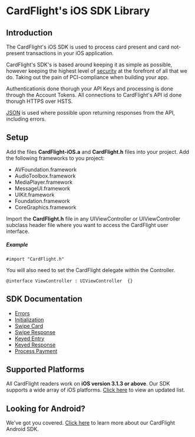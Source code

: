 CardFlight's iOS SDK Library
=================

Introduction
------------

The CardFlight's iOS SDK is used to process card present and card not-present transactions in your iOS application.

CardFlight's SDK's is based around keeping it as simple as possible, however keeping the highest level of [security](https://developers.getcardflight.com/help/security) at the forefront of all that we do. Taking out the pain of PCI-compliance when building your app.

Authenticationis done thorugh your API Keys and processing is done through the Account Tokens. All connections to CardFlight's API id done thorugh HTTPS over HSTS.

[JSON](http://www.json.org) is used where possible upon returning responses from the API, including errors.

Setup
----------

Add the files **CardFlight-iOS.a** and **CardFlight.h** files into your project. Add the following frameworks to you project:

- AVFoundation.framework 
- AudioToolbox.framework 
- MediaPlayer.framework 
- MessageUI.framework 
- UIKit.framework 
- Foundation.framework
- CoreGraphics.framework

Import the **CardFlight.h** file in any UIViewController or UIViewController subclass header file where you want to access the CardFlight user interface.

##### Example

```
#import "CardFlight.h"
```

You will also need to set the CardFlight delegate within the Controller.

```
@interface ViewController : UIViewController  {}
```

SDK Documentation
--------------

- [Errors](https://developers.getcardflight.com/docs/api#errors)
- [Initialization](https://developers.getcardflight.com/docs/api#initialization)
- [Swipe Card](https://developers.getcardflight.com/docs/api#swipe_card)
- [Swipe Response](https://developers.getcardflight.com/docs/api#swipe_card_response)
- [Keyed Entry](https://developers.getcardflight.com/docs/api#keyed_entry)
- [Keyed Response](https://developers.getcardflight.com/docs/api#keyed_response)
- [Process Payment](https://developers.getcardflight.com/docs/api#process_payment)


Supported Platforms
-----------------------

All CardFlight readers work on **iOS version 3.1.3 or above**. Our SDK supports a wide array of iOS platforms. [Click here](https://developers.getcardflight.com/docs/ios) to view an updated list.


Looking for Android?
-----------------

We've got you covered. [Click here](https://github.com/CardFlight/cardflight-android) to learn more about our CardFlight Android SDK. 


